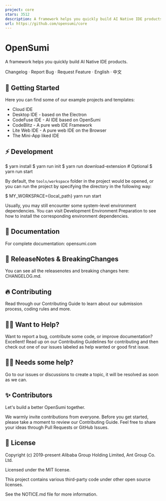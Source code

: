 ```yaml
---
project: core
stars: 3512
description: A framework helps you quickly build AI Native IDE products. MCP Client, supports Model Context Protocol (MCP) tools via MCP server.
url: https://github.com/opensumi/core
---
```


OpenSumi
========

A framework helps you quickly build AI Native IDE products.

Changelog · Report Bug · Request Feature · English · 中文

🌟 Getting Started
------------------

Here you can find some of our example projects and templates:

-   Cloud IDE
-   Desktop IDE - based on the Electron
-   CodeFuse IDE - AI IDE based on OpenSumi
-   CodeBlitz - A pure web IDE Framework
-   Lite Web IDE - A pure web IDE on the Browser
-   The Mini-App liked IDE

⚡️ Development
--------------

$ yarn install
$ yarn run init
$ yarn run download-extension  # Optional
$ yarn run start

By default, the `tools/workspace` folder in the project would be opened, or you can run the project by specifying the directory in the following way:

$ MY\_WORKSPACE={local\_path} yarn run start

Usually, you may still encounter some system-level environment dependencies. You can visit Development Environment Preparation to see how to install the corresponding environment dependencies.

📕 Documentation
----------------

For complete documentation: opensumi.com

📍 ReleaseNotes & BreakingChanges
---------------------------------

You can see all the releasenotes and breaking changes here: CHANGELOG.md.

🔥 Contributing
---------------

Read through our Contributing Guide to learn about our submission process, coding rules and more.

🙋‍♀️ Want to Help?
-------------------

Want to report a bug, contribute some code, or improve documentation? Excellent! Read up on our Contributing Guidelines for contributing and then check out one of our issues labeled as help wanted or good first issue.

🧑‍💻 Needs some help?
----------------------

Go to our issues or discussions to create a topic, it will be resolved as soon as we can.

✨ Contributors
--------------

Let's build a better OpenSumi together.

We warmly invite contributions from everyone. Before you get started, please take a moment to review our Contributing Guide. Feel free to share your ideas through Pull Requests or GitHub Issues.

📃 License
----------

Copyright (c) 2019-present Alibaba Group Holding Limited, Ant Group Co. Ltd.

Licensed under the MIT license.

This project contains various third-party code under other open source licenses.

See the NOTICE.md file for more information.
